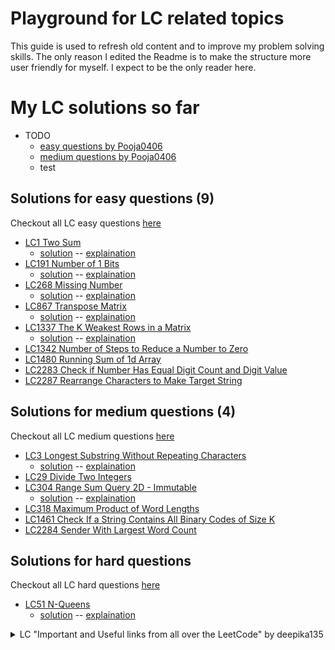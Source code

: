 # Playground for LC related topics

This guide is used to refresh old content and to improve my problem solving skills. The only reason I edited the Readme is to make the structure more user friendly for myself. I expect to be the only reader here.

# My LC solutions so far

- TODO
    - [easy questions by Pooja0406](leetcodeJava/easy.md)
    - [medium questions by Pooja0406](leetcodeJava/medium.md)
    - test

## Solutions for easy questions (9)

Checkout all LC easy questions [here](https://leetcode.com/problemset/all/?difficulty=EASY)
- [LC1 Two Sum](https://leetcode.com/problems/two-sum/)
    - [solution](leetcodeJava/LC0001/TwoSum.java) -- [explaination](leetcodeJava/LC0001/LC1TwoSum.md)
- [LC191 Number of 1 Bits](https://leetcode.com/problems/number-of-1-bits/)
    - [solution](leetcodeJava/LC191/NumberOfOneBits.java) -- [explaination](leetcodeJava/LC191/LC191NumberOfOneBits.md)
- [LC268 Missing Number](https://leetcode.com/problems/missing-number/)
    - [solution](leetcodeJava/LC268/MissingNumber.java) -- [explaination](leetcodeJava/LC268/LC268MissingNumber.md)
- [LC867 Transpose Matrix](https://leetcode.com/problems/transpose-matrix/)
    - [solution](leetcodeJava/LC867/TransposeMatrix.java) -- [explaination](leetcodeJava/LC867/LC867TransposeMatrix.md)
- [LC1337 The K Weakest Rows in a Matrix](https://leetcode.com/problems/the-k-weakest-rows-in-a-matrix/)
    - [solution](leetcodeJava/LC1337/KWeakestRows.java) -- [explaination](leetcodeJava/LC1337/LC1337KWeakestRows.md)
- [LC1342 Number of Steps to Reduce a Number to Zero](https://leetcode.com/problems/number-of-steps-to-reduce-a-number-to-zero/)
- [LC1480 Running Sum of 1d Array](https://leetcode.com/problems/running-sum-of-1d-array/)
- [LC2283 Check if Number Has Equal Digit Count and Digit Value](https://leetcode.com/problems/check-if-number-has-equal-digit-count-and-digit-value/)
- [LC2287 Rearrange Characters to Make Target String](https://leetcode.com/problems/rearrange-characters-to-make-target-string/)

## Solutions for medium questions (4)

Checkout all LC medium questions [here](https://leetcode.com/problemset/all/?difficulty=MEDIUM)
- [LC3 Longest Substring Without Repeating Characters](https://leetcode.com/problems/longest-substring-without-repeating-characters/)
    - [solution](leetcodeJava/LC0003/LongestSubstringNoRepeat.java) -- [explaination](leetcodeJava/LC0003/LC3LongestSubstringNoRepeat.md)
- [LC29 Divide Two Integers](https://leetcode.com/problems/divide-two-integers/)
- [LC304 Range Sum Query 2D - Immutable](https://leetcode.com/problems/range-sum-query-2d-immutable/)
    - [solution](leetcodeJava/LC304/ImmutableRangeSumQuery2D.java) -- [explaination](leetcodeJava/LC304/LC304ImmutableRangeSumQuery2D.md)
- [LC318 Maximum Product of Word Lengths](https://leetcode.com/problems/maximum-product-of-word-lengths/)
- [LC1461 Check If a String Contains All Binary Codes of Size K](https://leetcode.com/problems/check-if-a-string-contains-all-binary-codes-of-size-k/)
- [LC2284 Sender With Largest Word Count](https://leetcode.com/problems/sender-with-largest-word-count/)

## Solutions for hard questions

Checkout all LC hard questions [here](https://leetcode.com/problemset/all/?difficulty=HARD)
- [LC51 N-Queens](https://leetcode.com/problems/n-queens/)
    - [solution](leetcodeJava/LC51/NQueens.java) -- [explaination](leetcodeJava/LC51/LC51NQueens.md)

<details>
<summary>LC "Important and Useful links from all over the LeetCode" by deepika135</summary>

- LC suggested notes by the user deepika135 for new users.
- Check the guide on LC by clicking [here](https://leetcode.com/discuss/general-discussion/665604/Important-and-Useful-links-from-all-over-the-LeetCode)
    - the guide seems to be gone and [here are the topics of it made by @deepika135](leetcodeJava/important_links.md)
- Big thanks to all the contributors from LC for creating this great guide!

    <details>
    <summary>"How to use LeetCode" section</summary>

    * [How to use Leetcode efficiently and effectively by beginners by @megaspazz](https://leetcode.com/discuss/career/450215/How-to-use-LeetCode-to-help-yourself-efficiently-and-effectively-(for-beginners))
        * suggested using [algorithms](https://leetcode.com/problemset/algorithms/)
    * [How to effectively use LeetCode to prepare for interviews!! by @Pooja0406](https://leetcode.com/discuss/career/449135/How-to-effectively-use-LeetCode-to-prepare-for-interviews)
        * suggested [easy questions](https://leetcode.com/list/xix1yu51/) and [medium questions](https://leetcode.com/list/xixy4dq7/), see my current Solutions and the question lists below
    * [Interview preparation study plan using leetcode (Leetcode's pick) by @amit_gupta10](https://leetcode.com/discuss/interview-question/1098600/TOPICS-WHICH-YOU-CAN'T-SKIP-or-INTERVIEW-PREPARATION-or-STUDY-PLAN)
        * TODO

    </details>

</details>
